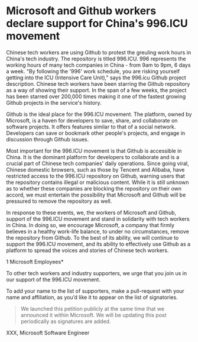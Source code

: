 # Microsoft and Github workers declare support for China's 996.ICU movement

Chinese tech workers are using Github to protest the greuling work hours in China's tech industry. The repository is titled 996.ICU. 996 represents the working hours of many tech companies in China - from 9am to 9pm, 6 days a week. "By following the '996' work schedule, you are risking yourself getting into the ICU (Intensive Care Unit)," says the 996.icu Github project description. Chinese tech workers have been starring the Github repository as a way of showing their support. In the span of a few weeks, the project has been starred over 200,000 times making it one of the fastest growing Github projects in the service's history.

Github is the ideal place for the 996.ICU movement. The platform, owned by Microsoft, is a haven for developers to save, share, and collaborate on software projects. It offers features similar to that of a social network. Developers can save or bookmark other people's projects, and engage in discussion through Github issues. 

Most important for the 996.ICU movement is that Github is accessible in China. It is the dominant platform for developers to collaborate and is a crucial part of Chinese tech companies' daily operations. Since going viral, Chinese domestic browsers, such as those by Tencent and Alibaba, have restricted access to the 996.ICU repository on Github, warning users that the repository contains illegal or malicious content. While it is still unknown as to whether these companies are blocking the repository on their own accord, we must entertain the possibility that Microsoft and Github will be pressured to remove the repository as well. 

In response to these events, we, the workers of Microsoft and Github, support of the 996.ICU movement and stand in solidarity with tech workers in China. In doing so, we encourage Microsoft, a company that firmly believes in a healthy work-life balance, to under no circumstances, remove the repository from Github. To the best of its ability, we will continue to support the 996.ICU movement, and its ability to effectively use Github as a platform to spread the voices and stories of Chinese tech workers. 

1 Microsoft Employees*

To other tech workers and industry supporters, we urge that you join us in our support of the 996.ICU movement. 

To add your name to the list of supporters, make a pull-request with your name and affiliation, as you’d like it to appear on the list of signatories.

> We launched this petition publicly at the same time that we announced it within Microsoft. We will be updating this post periodically as signatures are added.

XXX, Microsoft Software Engineer
